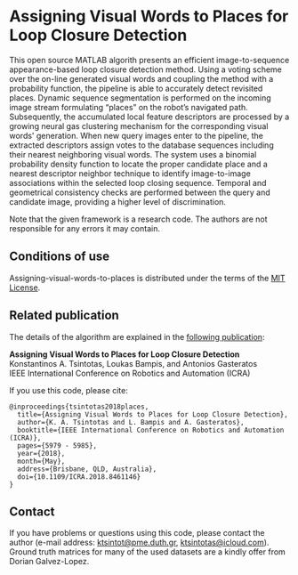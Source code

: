 # Assigning Visual Words to Places for Loop Closure Detection

This open source MATLAB algorith presents an efficient image-to-sequence appearance-based loop closure detection method. Using a voting scheme over the on-line generated visual words and coupling the method with a probability function, the pipeline is able to accurately detect revisited places. Dynamic sequence segmentation is performed on the incoming image stream formulating “places” on the robot’s navigated path. Subsequently, the accumulated local feature descriptors are processed by a growing neural gas clustering mechanism for the corresponding visual words' generation. When new query images enter to the pipeline, the extracted descriptors assign votes to the database sequences including their nearest neighboring visual words.
The system uses a binomial probability density function to locate the proper candidate place and a nearest descriptor neighbor technique to identify image-to-image associations within the selected loop closing sequence. 
Temporal and geometrical consistency checks are performed between the query and candidate image, providing a higher level of discrimination.

Note that the given framework is a research code. The authors are not responsible for any errors it may contain.<br/> 

## Conditions of use
Assigning-visual-words-to-places is distributed under the terms of the [MIT License](https://github.com/ktsintotas/Bag-of-Tracked-Words/blob/master/LICENSE).

## Related publication
The details of the algorithm are explained in the [following publication](https://ieeexplore.ieee.org/abstract/document/8461146):

**Assigning Visual Words to Places for Loop Closure Detection<br/>**
Konstantinos A. Tsintotas, Loukas Bampis, and Antonios Gasteratos<br/>
IEEE International Conference on Robotics and Automation (ICRA)

If you use this code, please cite:

```
@inproceedings{tsintotas2018places,
  title={Assigning Visual Words to Places for Loop Closure Detection},  
  author={K. A. Tsintotas and L. Bampis and A. Gasteratos},   
  booktitle={IEEE International Conference on Robotics and Automation (ICRA)},
  pages={5979 - 5985},
  year={2018},   
  month={May},
  address={Brisbane, QLD, Australia},
  doi={10.1109/ICRA.2018.8461146} 
}
```
## Contact
If you have problems or questions using this code, please contact the author (e-mail address: ktsintot@pme.duth.gr, ktsintotas@icloud.com). Ground truth matrices for many of the used datasets are a kindly offer from Dorian Galvez-Lopez.
